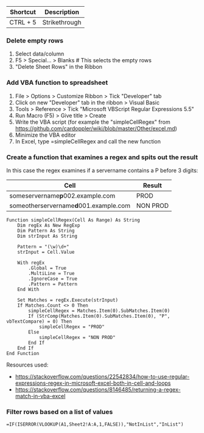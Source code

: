 Shortcut | Description
-|-
CTRL + 5 | Strikethrough

### Delete empty rows
1. Select data/column
2. F5 > Special... > Blanks # This selects the empty rows
3. "Delete Sheet Rows" in the Ribbon

### Add VBA function to spreadsheet
1. File > Options >  Customize Ribbon > Tick "Developer" tab
2. Click on new "Developer" tab in the ribbon > Visual Basic
3. Tools > Reference > Tick "Microsoft VBScript Regular Expressions 5.5"
4. Run Macro (F5) > Give title > Create
5. Write the VBA script (for example the "simpleCellRegex" from https://github.com/cardoppler/wiki/blob/master/Other/excel.md)
6. Minimize the VBA editor
7. In Excel, type =simpleCellRegex and call the new function

### Create a function that examines a regex and spits out the result
In this case the regex examines if a servername contains a P before 3 digits:

Cell | Result
-| -
someservername**p**002.example.com | PROD
someotherservername**d**001.example.com | NON PROD

```
Function simpleCellRegex(Cell As Range) As String
    Dim regEx As New RegExp
    Dim Pattern As String
    Dim strInput As String

    Pattern = "(\w)\d+"
    strInput = Cell.Value

    With regEx
        .Global = True
        .MultiLine = True
        .IgnoreCase = True
        .Pattern = Pattern
    End With

    Set Matches = regEx.Execute(strInput)
    If Matches.Count <> 0 Then
        simpleCellRegex = Matches.Item(0).SubMatches.Item(0)
        If (StrComp(Matches.Item(0).SubMatches.Item(0), "P", vbTextCompare) = 0) Then
            simpleCellRegex = "PROD"
        Else
            simpleCellRegex = "NON PROD"
        End If
    End If
End Function
```
Resources used: 
- https://stackoverflow.com/questions/22542834/how-to-use-regular-expressions-regex-in-microsoft-excel-both-in-cell-and-loops
- https://stackoverflow.com/questions/8146485/returning-a-regex-match-in-vba-excel

### Filter rows based on a list of values
`=IF(ISERROR(VLOOKUP(A1,Sheet2!A:A,1,FALSE)),"NotInList","InList")`
